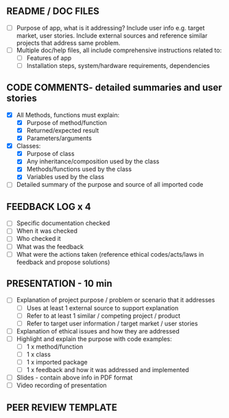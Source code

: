 
## README / DOC FILES
* [ ] Purpose of app, what is it addressing? Include user info e.g. target market, user stories. Include external sources and reference similar projects that address same problem. 
* [ ] Multiple doc/help files, all include comprehensive instructions related to:
    * [ ] Features of app
    * [ ] Installation steps, system/hardware requirements, dependencies
## CODE COMMENTS- detailed summaries and user stories
* [X] All Methods, functions must explain:
    * [X] Purpose of method/function
    * [X] Returned/expected result
    * [X] Parameters/arguments
* [X] Classes:
    * [X] Purpose of class
    * [X] Any inheritance/composition used by the class
    * [X] Methods/functions used by the class
    * [X] Variables used by the class
* [ ] Detailed summary of the purpose and source of all imported code

## FEEDBACK LOG x 4
* [ ] Specific documentation checked
* [ ] When it was checked
* [ ] Who checked it
* [ ] What was the feedback
* [ ] What were the actions taken (reference ethical codes/acts/laws in feedback and propose solutions)

## PRESENTATION - 10 min
* [ ] Explanation of project purpose / problem or scenario that it addresses
    * [ ] Uses at least 1 external source to support explanation
    * [ ] Refer to at least 1 similar / competing project / product
    * [ ] Refer to target user information / target market / user stories
* [ ] Explanation of ethical issues and how they are addressed
* [ ] Highlight and explain the purpose with code examples:
    * [ ] 1 x method/function
    * [ ] 1 x class
    * [ ] 1 x imported package
    * [ ] 1 x feedback and how it was addressed and implemented
* [ ] Slides - contain above info in PDF format
* [ ] Video recording of presentation

## PEER REVIEW TEMPLATE